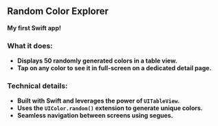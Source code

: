 ## Random Color Explorer

**My first Swift app!**

### What it does:

* **Displays 50 randomly generated colors in a table view.**
* **Tap on any color to see it in full-screen on a dedicated detail page.**

### Technical details:

* **Built with Swift and leverages the power of `UITableView`.**
* **Uses the `UIColor.random()` extension to generate unique colors.**
* **Seamless navigation between screens using segues.**
